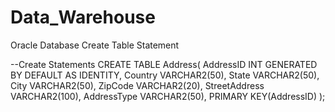 # Data_Warehouse
Oracle Database Create Table Statement

--Create Statements
CREATE TABLE Address(
    AddressID INT GENERATED BY DEFAULT AS IDENTITY,
    Country VARCHAR2(50),
    State VARCHAR2(50),
    City VARCHAR2(50),
    ZipCode VARCHAR2(20),
    StreetAddress VARCHAR2(100),
    AddressType VARCHAR2(50),
    PRIMARY KEY(AddressID)
);


